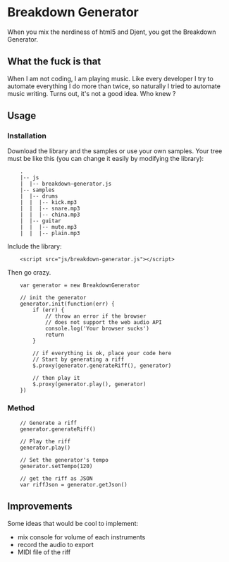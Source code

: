 # Breakdown Generator

When you mix the nerdiness of html5 and Djent, you get the Breakdown Generator.

## What the fuck is that

When I am not coding, I am playing music. Like every developer I try to automate everything I do more than twice, so naturally I tried to automate music writing. Turns out, it's not a good idea. Who knew ?

## Usage

### Installation

Download the library and the samples or use your own samples. Your tree must be like this (you can change it easily by modifying the library):

```
    .
    |-- js
    |  |-- breakdown-generator.js
    |-- samples
    |  |-- drums
    |  |  |-- kick.mp3
    |  |  |-- snare.mp3
    |  |  |-- china.mp3
    |  |-- guitar
    |  |  |-- mute.mp3
    |  |  |-- plain.mp3

```

Include the library:

```
    <script src="js/breakdown-generator.js"></script>
```

Then go crazy.

```
    var generator = new BreakdownGenerator

    // init the generator
    generator.init(function(err) {
        if (err) {
            // throw an error if the browser
            // does not support the web audio API
            console.log('Your browser sucks')
            return
        }

        // if everything is ok, place your code here
        // Start by generating a riff
        $.proxy(generator.generateRiff(), generator)

        // then play it
        $.proxy(generator.play(), generator)
    })
```

### Method

```
    // Generate a riff
    generator.generateRiff()

    // Play the riff
    generator.play()

    // Set the generator's tempo
    generator.setTempo(120)

    // get the riff as JSON
    var riffJson = generator.getJson()
```

## Improvements

Some ideas that would be cool to implement:

* mix console for volume of each instruments
* record the audio to export
* MIDI file of the riff
